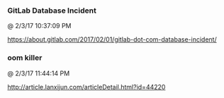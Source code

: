 ﻿

### GitLab Database Incident
@ 2/3/17 10:37:09 PM

https://about.gitlab.com/2017/02/01/gitlab-dot-com-database-incident/



### oom killer
@ 2/3/17 11:44:14 PM

http://article.lanxijun.com/articleDetail.html?id=44220

